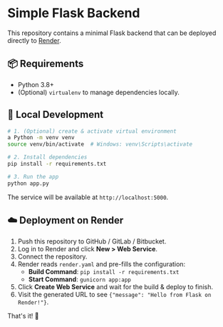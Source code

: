 # Simple Flask Backend

This repository contains a minimal Flask backend that can be deployed directly to [Render](https://render.com).

## 📦 Requirements

- Python 3.8+
- (Optional) `virtualenv` to manage dependencies locally.

## 🚀 Local Development

```bash
# 1. (Optional) create & activate virtual environment
a Python -m venv venv
source venv/bin/activate  # Windows: venv\Scripts\activate

# 2. Install dependencies
pip install -r requirements.txt

# 3. Run the app
python app.py
```

The service will be available at `http://localhost:5000`.

## ☁️ Deployment on Render

1. Push this repository to GitHub / GitLab / Bitbucket.
2. Log in to Render and click **New > Web Service**.
3. Connect the repository.
4. Render reads `render.yaml` and pre-fills the configuration:
   - **Build Command**: `pip install -r requirements.txt`
   - **Start Command**: `gunicorn app:app`
5. Click **Create Web Service** and wait for the build & deploy to finish.
6. Visit the generated URL to see `{"message": "Hello from Flask on Render!"}`.

That's it! 🎉
